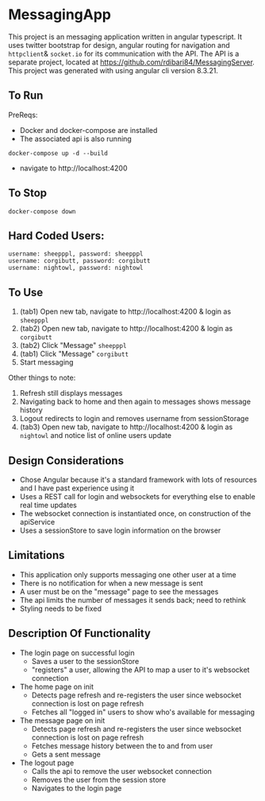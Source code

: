 # MessagingApp
This project is an messaging application written in angular typescript. It uses twitter bootstrap for design, angular routing for navigation and `httpclient`& `socket.io` for its communication with the API. The API is a separate project, located at https://github.com/rdibari84/MessagingServer. This project was generated with using angular cli version 8.3.21.

## To Run
PreReqs: 
- Docker and docker-compose are installed
- The associated api is also running

`docker-compose up -d --build`
- navigate to http://localhost:4200

## To Stop
`docker-compose down`

## Hard Coded Users:
```
username: sheepppl, password: sheepppl
username: corgibutt, password: corgibutt
username: nightowl, password: nightowl
```

## To Use
1. (tab1) Open new tab, navigate to http://localhost:4200 & login as `sheepppl`
2. (tab2) Open new tab, navigate to http://localhost:4200 & login as `corgibutt`
3. (tab2) Click "Message" `sheepppl`
4. (tab1) Click "Message" `corgibutt`
5. Start messaging

Other things to note:
1. Refresh still displays messages
2. Navigating back to home and then again to messages shows message history
3. Logout redirects to login and removes username from sessionStorage
2. (tab3) Open new tab, navigate to http://localhost:4200 & login as `nightowl` and notice list of online users update

## Design Considerations
- Chose Angular because it's a standard framework with lots of resources and I have past experience using it
- Uses a REST call for login and websockets for everything else to enable real time updates
- The websocket connection is instantiated once, on construction of the apiService
- Uses a sessionStore to save login information on the browser

## Limitations
- This application only supports messaging one other user at a time
- There is no notification for when a new message is sent
- A user must be on the "message" page to see the messages
- The api limits the number of messages it sends back; need to rethink 
- Styling needs to be fixed

## Description Of Functionality
- The login page on successful login 
    - Saves a user to the sessionStore
    - "registers" a user, allowing the API to map a user to it's websocket connection
- The home page on init
    - Detects page refresh and re-registers the user since websocket connection is lost on page refresh
    - Fetches all "logged in" users to show who's available for messaging
- The message page on init
    - Detects page refresh and re-registers the user since websocket connection is lost on page refresh
    - Fetches message history between the to and from user 
    - Gets a sent message 
- The logout page
    - Calls the api to remove the user websocket connection
    - Removes the user from the session store
    - Navigates to the login page
